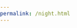 ```yaml
---
permalink: /night.html
---
```

<html lang="en">
<head>
    <meta charset="UTF-8">
    <meta name="viewport" content="width=device-width, initial-scale=1.0">
    <title>Night Sky</title>
    <link rel="stylesheet" href="styles.css">
</head>
<body>
    <div class="night-sky">
        <!-- Replace div elements with SVG star shapes -->
        <svg class="star" xmlns="http://www.w3.org/2000/svg" viewBox="0 0 100 100" width="2" height="2">
            <!-- Rotated and Flipped Curves -->
            <path d="M75,25 Q50,50 75,75" fill="#fff" stroke="#fff" transform="rotate(45 50 50)" />
            <path d="M25,75 Q50,50 75,75" fill="#fff" stroke="#fff" transform="rotate(45 50 50)" />
            <path d="M25,25 Q50,50 75,25" fill="#fff" stroke="#fff" transform="rotate(45 50 50)" /> <!-- Flipped Curve -->
            <path d="M25,25 Q50,50 25,75" fill="#fff" stroke="#fff" transform="rotate(45 50 50)" />
            <!-- Mirrored Curves -->
            <path d="M75,25 Q50,50 25,75" fill="#fff" stroke="#fff" transform="rotate(-45 50 50)" />
            <path d="M25,75 Q50,50 25,25" fill="#fff" stroke="#fff" transform="rotate(-45 50 50)" />
            <path d="M75,75 Q50,50 25,25" fill="#fff" stroke="#fff" transform="rotate(-45 50 50)" />
            <path d="M75,25 Q50,50 75,75" fill="#fff" stroke="#fff" transform="rotate(-45 50 50)" />
        </svg>
    </div>
    <style>
        body {
            margin: 0;
            padding: 0;
            overflow: hidden; /* Prevent horizontal scrolling */
        }

        .night-sky {
            width: 100%;
            height: 100vh; /* Full viewport height */
            background-color: #041e42; /* Dark blue for the sky */
            position: relative;
        }

        .star {
            position: absolute;
            animation: twinkle 1s infinite alternate; /* Add twinkle animation */
        }

        /* Set position of stars */
        .star {
            top: 20%;
            left: 30%;
        }

        /* You can add more star positions similarly */
        /* Ensure stars are not overlapping with each other for a natural look */

        @keyframes twinkle {
            0% { opacity: 0.5; }
            100% { opacity: 1; }
        }
    </style>
</body>
